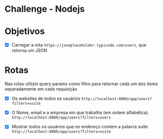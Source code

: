 # Challenge - Nodejs

# Objetivos

- [x] Carregar a rota `https://jsonplaceholder.typicode.com/users`, que retorna um JSON 

# Rotas
Nas rotas utilizei query params como filtro para retornar cada um dos items separadamente em cada requisição 

- [x] Os websites de todos os usuários `http://localhost:8080/app/users?filters=suite`

- [x] O Nome, email e a empresa em que trabalha (em ordem alfabética). `http://localhost:8080/app/users?filters=users`

- [x] Mostrar todos os usuários que no endereço contem a palavra suite `http://localhost:8080/app/users?filters=suite`

 
